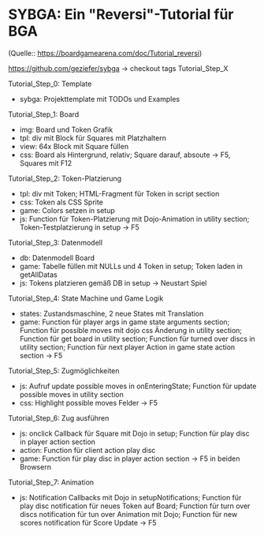 # SYBGA: Ein "Reversi"-Tutorial für BGA
(Quelle:: https://boardgamearena.com/doc/Tutorial_reversi)

https://github.com/geziefer/sybga
-> checkout tags Tutorial_Step_X

Tutorial_Step_0: Template
- sybga:   Projekttemplate mit TODOs und Examples

Tutorial_Step_1: Board
- img:	Board und Token Grafik
- tpl:     div mit Block für Squares mit Platzhaltern
- view:    64x Block mit Square füllen
- css:     Board als Hintergrund, relativ; 
           Square darauf, absoute 
-> F5, Squares mit F12

Tutorial_Step_2: Token-Platzierung
- tpl:     div mit Token; HTML-Fragment für Token in script section
- css:     Token als CSS Sprite
- game:    Colors setzen in setup
- js:      Function für Token-Platzierung mit Dojo-Animation in utility section;
           Token-Testplatzierung in setup
-> F5

Tutorial_Step_3: Datenmodell
- db:      Datenmodell Board
- game:    Tabelle füllen mit NULLs und 4 Token in setup;
           Token laden in getAllDatas
- js:      Tokens platzieren gemäß DB in setup
-> Neustart Spiel

Tutorial_Step_4: State Machine und Game Logik
- states:  Zustandsmaschine, 2 neue States mit Translation
- game:    Function für player args in game state arguments section;
           Function für possible moves mit dojo css Änderung in utility section;
           Function für get board in utility section;
           Function für turned over discs in utility section;
           Function für next player Action in game state action section
-> F5

Tutorial_Step_5: Zugmöglichkeiten
- js:      Aufruf update possible moves in onEnteringState;
           Function für update possible moves in utility section
- css:     Highlight possible moves Felder
-> F5

Tutorial_Step_6: Zug ausführen
- js:     onclick Callback für Square mit Dojo in setup;
          Function für play disc in player action section
- action: Function für client action play disc
- game:   Function für play disc in player action section
-> F5 in beiden Browsern

Tutorial_Step_7: Animation
- js:     Notification Callbacks mit Dojo in setupNotifications;
          Function für play disc notification für neues Token auf Board;
          Function für turn over discs notification für tun over Animation mit Dojo;
          Function für new scores notification für Score Update
-> F5

